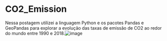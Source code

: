 # CO2_Emission
Nessa postagem utilizei a linguagem Python e os pacotes Pandas e GeoPandas para explorar a evolução das taxas de emissão de CO2 ao redor do mundo entre 1990 e 2018.![image](https://user-images.githubusercontent.com/109978370/180824933-67abf0d7-5cdd-4cd0-982f-1e2cf0d58e62.png)

